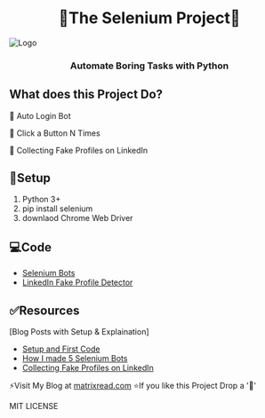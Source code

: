 <h1 align="center">
	🤖The Selenium Project🐍
</h1>

![Logo](https://github.com/AbhiramReddyD/The-Selenium-Project/blob/master/automate.png)
<h3 align="center">
	Automate Boring Tasks with Python
</h3>

## What does this Project Do?

🔰 Auto Login Bot

🔰 Click a Button N Times

🔰 Collecting Fake Profiles on LinkedIn

## 🚀Setup
1. Python 3+
2. pip install selenium
3. downlaod Chrome Web Driver  

## 💻Code
* <a href="https://github.com/AbhiramReddyD/The-Selenium-Project/blob/master/01_Selenium_Bots.ipynb">Selenium Bots</a>
* <a href="https://github.com/AbhiramReddyD/The-Selenium-Project/blob/master/02_LinkedIn_Fake_Profile_Collector.ipynb">LinkedIn Fake Profile Detector</a>

## ✅Resources 
[Blog Posts with Setup & Explaination]
* <a href="https://matrixread.com/program-to-click-a-button-n-times/">Setup and First Code</a>
* <a href="https://matrixread.com/how-i-made-5-selenium-bots/">How I made 5 Selenium Bots</a>
* <a href="https://matrixread.com/collecting-fake-profiles-on-linkedin/">Collecting Fake Profiles on LinkedIn</a>

⚡Visit My Blog at [matrixread.com](https://matrixread.com/)
⭐If you like this Project Drop a '🌟' 

MIT LICENSE
